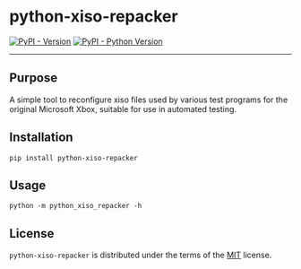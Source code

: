 # python-xiso-repacker

[![PyPI - Version](https://img.shields.io/pypi/v/python-xiso-repacker.svg)](https://pypi.org/project/python-xiso-repacker)
[![PyPI - Python Version](https://img.shields.io/pypi/pyversions/python-xiso-repacker.svg)](https://pypi.org/project/python-xiso-repacker)

-----

## Purpose

A simple tool to reconfigure xiso files used by various test programs for the
original Microsoft Xbox, suitable for use in automated testing.

## Installation

```console
pip install python-xiso-repacker
```

## Usage

```console
python -m python_xiso_repacker -h
```

## License

`python-xiso-repacker` is distributed under the terms of
the [MIT](https://spdx.org/licenses/MIT.html) license.
